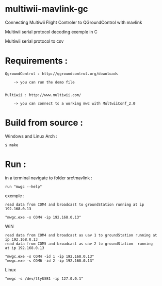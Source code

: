 multiwii-mavlink-gc
===================

Connecting Multiwii Flight Controler to QGroundControl  with mavlink

Multiwii serial protocol decoding exemple in C

Multiwii serial protocol to csv  

Requirements :
===================

	QgroundControl : http://qgroundcontrol.org/downloads

		-> you can run the demo file
	
	
	Multiwii : http://www.multiwii.com/
	
		-> you can connect to a working mwc with MultwiiConf_2.0 




Build from source :
===================

	
Windows and Linux Arch :

	$ make



Run :
===================


in a terminal navigate to folder src\mavlink :
	
	run "mwgc --help" 
		
		
exemple :
	
	read data from COM4 and broadcast to groundStation running at ip 192.168.0.13
	
	"mwgc.exe -s COM4 -ip 192.168.0.13"

	
WIN
	
	read data from COM4 and broadcast as uav 1 to groundStation running at ip 192.168.0.13
	read data from COM5 and broadcast as uav 2 to groundStation  running at ip 192.168.0.13
	
	"mwgc.exe -s COM4 -id 1 -ip 192.168.0.13"
	"mwgc.exe -s COM6 -id 2 -ip 192.168.0.13"
	
Linux
	
	"mwgc -s /dev/ttyUSB1 -ip 127.0.0.1"
